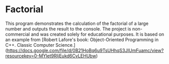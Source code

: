 # Factorial
This program demonstrates the calculation of the factorial of a large number and outputs the result to the console. The project is non-commercial and was created solely for educational purposes. It is based on an example from [Robert Lafore's book: Object-Oriented Programming in C++. Classic Computer Science.] (https://docs.google.com/file/d/0B21HoBq6u9TsUHhqS3JIUmFuamc/view?resourcekey=0-MYlet9RIjEukd6CvLEHUbw)
